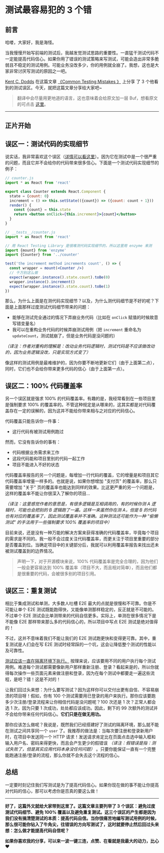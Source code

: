 # 测试最容易犯的 3 个错

## 前言

哈喽，大家好，我是海怪。

当我慢慢开始写前端的测试后，我越发觉测试思路的重要性。一直猛干测试代码不一定能提高代码信心。如果你用了错误的测试策略来写测试，可能会造出非常多脆弱且不稳定的测试用例。可能业务没改多少，你的用例就全崩了。我想，这也是大家非常讨厌写测试的原因之一吧。

[Kent C. Dodds](https://kentcdodds.com/ "Kent C. Dodds") 在这篇文章 [《Common Testing Mistakes
》](https://kentcdodds.com/blog/common-testing-mistakes "《Common Testing Mistakes》") 上分享 了 3 个他看到的测试误区。今天，就把这篇文章分享给大家吧~

> 翻译中会尽量用更地道的语言，这也意味着会给原文加一层 Buf，想看原文的可点击 [这里](https://kentcdodds.com/blog/common-testing-mistakes "原文")。

---

## 正片开始

## 误区一：测试代码的实现细节

说实话，我非常喜欢这个误区（[详情可以看这里](https://mp.weixin.qq.com/s/cTCQH6VjcQDPmvBb0YveFw "测试代码的实现细节的误区")）。因为它在测试中是一个很严重的问题，而且它并不会给你的代码带来很多信心。下面是一个测试代码实现细节的例子：

```jsx
// counter.js
import * as React from 'react'

export class Counter extends React.Component {
  state = {count: 0}
  increment = () => this.setState(({count}) => ({count: count + 1}))
  render() {
    const {count} = this.state
    return <button onClick={this.increment}>{count}</button>
  }
}

// __tests__/counter.js
import * as React from 'react'

// 用 React Testing Library 是很难测代码实现细节的，所以这里用 enzyme 来测
import {mount} from 'enzyme'
import {Counter} from '../counter'

test('the increment method increments count', () => {
  const wrapper = mount(<Counter />)
  // 千万别这么做
  expect(wrapper.instance().state.count).toBe(0)
  wrapper.instance().increment()
  expect(wrapper.instance().state.count).toBe(1)
})
```

那么，为什么上面是在测代码实现细节？以及，为什么测代码细节是不好的呢？下面是上面那样过度测试代码细节带来的问题：

* 能够在测试完全通过的情况下弄崩业务代码（比如在 `onClick` 赋值的时候故意写错变量名）
* 我可以在重构业务代码的时候弄崩测试用例（把 `increment` 重命名为 `updateCount`，测试就崩了，但是业务代码是没问题的）

*（译注：作者对重构的理解是：改动业务代码逻辑时，测试代码是不应该做改动的，因为业务逻辑没改，只是实现方式变了）*

像这样的测试用例是最难维护的，因为你要不断地更新它们（由于上面第二点），同时，它们也不会给你带来更多代码的信心（由于上面第一点）。

## 误区二：100% 代码覆盖率

另一个误区就是强求 100% 的代码覆盖率。有趣的是，我经常看到在一些项目里是强制要求 100% 的覆盖率的。不管这种规定是从哪来的，这其实都是对代码覆盖存在一定的误解的，因为这并不能给你带来相与之对应的代码信心。

代码覆盖只能告诉你一件事：

* 这行代码有被测试用例跑过

然而，它没有告诉你的事有：

* 代码根据业务需求来工作
* 这段代码能和项目里别的代码一起工作
* 项目不能进入不好的状态

代码覆盖率报告的另一个问题是，每增加一行代码的覆盖，它的增量是和项目其它代码覆盖率增量一样多的。也就是说，如果你想增加 "支付页" 的覆盖率，那么只需要增加 "关于" 页的覆盖率也能达到同样的效果。比这更严重的另一个问题是，这样的覆盖率不能让你很深入了解你的项目...

*（译注：这里感觉作者的意思是，有很多逻辑是互相调用的，有的时候你测 A 逻辑时，可能也会把别的 B 逻辑跑了一遍。这样一来虽然你在测 A，但是 B 的代码也有对应的覆盖率了，因此测试覆盖率并不准确。这种测法还可能作为一种 “偷懒测试” 的手法用于一些强制要求 100% 覆盖率的项目中）*

目前来说，还是没有一种万能的解决方案来获得准确的代码覆盖率，毕竟每个项目的需求是不同的。我一般不会过度关注代码覆盖率，而更关注于项目里重要的部分是否覆盖到位。当确定项目中的关键部分后，我就可以利用覆盖率报告来找出还未被测试覆盖到的边界情况。

> 声明一下，对于开源模块来说，100% 代码覆盖率是完全合理的，因为他们一般会更容易达到 100% 覆盖率（项目不大，而且相对简单），而且他们都是很重要的代码，会被很多别的项目引用。

## 误区三：重复测试

相比于集成测试和单测，大多数人吐槽 E2E 最大的点就是很慢和不可靠。你是不可能让单个 E2E 测试既能跑得快，又能像单测那样稳定的，反正就是不可能的。不过单个 E2E 测试会比单测带来的代码自信更多。实际上，单测在很多情况下是不能像 E2E 那样带来那么多的代码信心的，所以项目中写点 E2E 测试是绝对值得的！

不过，这并不意味着我们不能让我们的 E2E 测试跑更快和变得更可靠。其中，重复测试是人们会在写 E2E 测试时经常踩的一个坑，这会让降低整个测试的性能以及可靠性。

[测试应该一直在隔离环境下执行。](https://kentcdodds.com/blog/test-isolation-with-react) 按理来说，应该要用不同的用户执行每个测试用例。难道每个测试都需要像新用户那样重新注册、登录？看起来是的，所以你就得每次操作一些页面元素来做注册和登录，因为在每个测试中都要走一遍这些流程，是吧？错！这是不对的！

让我们回过头来想：为什么要写测试？因为这样你可以交付出更有自信、不容易崩溃的项目呀！假如，你有 100 个测试需要用已登录的用户来执行。那你应该要跑多少次注册/登录流程来让你相信代码是没问题呢？100 次还是 1 次？正常人都会选 1 次，因为只要 1 次成功，处处都应该成功。因此，剩下的 99 次额外的测试并不会给你带来任何代码信心。**它们只是在做无用功。**

那你应该怎么做呢？我说是，既然我们已经搭建好了测试的隔离环境，那么就不能在测试之间共享同一个 `user` 了。我推荐的做法是：当每次要注册和登录新用户时，在项目中发送同一个 HTTP 请求！发送请求肯定比在页面点击选中输入框和输入用户名、密码来得更快，而且会产生更少的假错误 *（译注：假错误是指：测试失败了，但是其实应用代码本身没任何问题）* 。只要你能保证一直有一个完整能跑通注册/登录的流程，那么你就不会失去这个流程的信心。

## 总结

一定要时刻记住我们写测试是为了提高代码信心。如果你现在做的事不能让你提高对代码的信心，那可以考虑你是否真的要这么做！

---

**好了，这篇外文就给大家带到这里了。这篇文章主要列举了 3 个误区：避免过度测试代码细节、避免 100% 覆盖以及避免重复测试。这三个误区的产生都是因为我们没有搞清楚测试的本质：提高代码自信。当你很痛苦地编写测试用例的时候，那么很可能你钻入了牛角尖，往错误的方向写测试了，这时就要停止然后回过头来想：怎么做才能提高代码自信呢？**

**如果你喜欢我的分享，可以来一波一键三连，点赞、在看就是我最大的动力，比心 ❤️**
